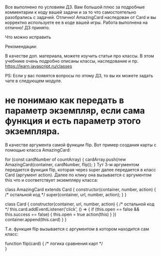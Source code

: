 Все выполнено по условиям ДЗ. Вам большой плюс за подробные комментарии к коду вашей задачи и за то  что самостоятельно разобрались с задачей.
Отлично! AmazingCard наследован от Card и вы корректно используете ее в коде вашей игры. Работа выполнена на отлично!
ДЗ принято.

Что можно исправить

Рекомендации:

В качестве доп. материала, можете изучить статьи про классы. В этом учебнике очень подробно описаны классы, наследование и пр.
https://learn.javascript.ru/classes

PS: Если у вас появятся вопросы по этому ДЗ, то вы их можете задать чате в следующем модуле.


# не понимаю как передать в параметр экземпляр, если сама функция и есть параметр этого экземпляра.
В качестве аргумента самой функции flip. Вот пример создания карты c помощью класса AmazingCard:

for (const cardNumber of countArray) {
    cardArray.push(new AmazingCard(container, cardNumber, flip));
}
Тут 3-м аргументом передается функция flip, которая через super далее передается в класс Card (аргумент action). Далее по клику она вызывается с аргументом this что и соответствует экземпляру класса:

class AmazingCard extends Card {
   constructor(container, number, action) {
        /* остальной код */
        super(container, url, number, action);
    }
}

class Card {
    constructor(container, url, number, action) {
        /* остальной код */
        this.card.addEventListener('click', () => {
            if (this.open == false && this.success == false) {
                this.open = true
                action(this)
            }
        })
        container.append(this.card)
    }
}


Т.е. функция flip вызывается с аргументом в котором находится сам класс:

function flip(card) {
  /*  логика сравнения карт */   
}
